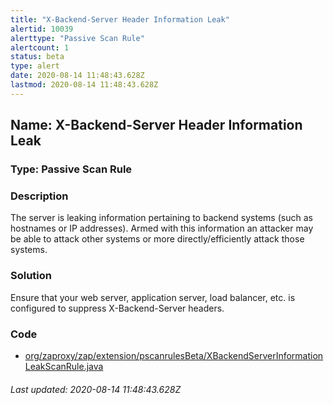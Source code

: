 ```yaml
---
title: "X-Backend-Server Header Information Leak"
alertid: 10039
alerttype: "Passive Scan Rule"
alertcount: 1
status: beta
type: alert
date: 2020-08-14 11:48:43.628Z
lastmod: 2020-08-14 11:48:43.628Z
---
```

## Name: X-Backend-Server Header Information Leak

### Type: Passive Scan Rule


### Description

The server is leaking information pertaining to backend systems (such as hostnames or IP addresses). Armed with this information an attacker may be able to attack other systems or more directly/efficiently attack those systems.

### Solution

Ensure that your web server, application server, load balancer, etc. is configured to suppress X-Backend-Server headers.

### Code

 * [org/zaproxy/zap/extension/pscanrulesBeta/XBackendServerInformationLeakScanRule.java](https://github.com/zaproxy/zap-extensions/blob/master/addOns/pscanrulesBeta/src/main/java/org/zaproxy/zap/extension/pscanrulesBeta/XBackendServerInformationLeakScanRule.java)

###### Last updated: 2020-08-14 11:48:43.628Z

